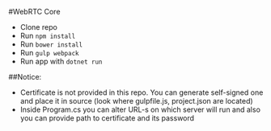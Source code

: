 #WebRTC Core

* Clone repo
* Run `npm install`
* Run `bower install`
* Run `gulp webpack`
* Run app with `dotnet run`


##Notice:
* Certificate is not provided in this repo. You can generate self-signed one and place it in source (look where gulpfile.js, project.json are located)
* Inside Program.cs you can alter URL-s on which server will run and also you can provide path to certificate and its password
